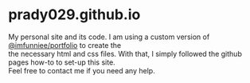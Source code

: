 # prady029.github.io

My personal site and its code. I am using a custom version of [@imfunniee/portfolio](https://github.com/imfunniee/gitfolio) to create the   
the necessary html and css files. With that, I simply followed the github pages how-to to set-up this site.   
Feel free to contact me if you need any help.

